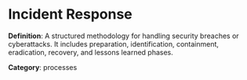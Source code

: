 # Incident Response

**Definition**: A structured methodology for handling security breaches or cyberattacks. It includes preparation, identification, containment, eradication, recovery, and lessons learned phases.

**Category**: processes
